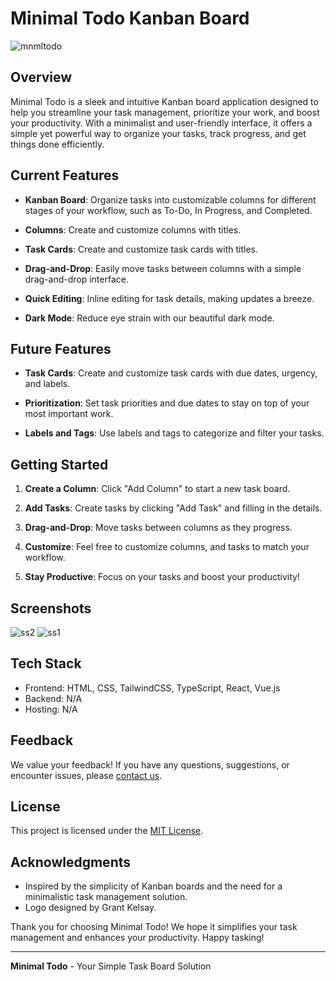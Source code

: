 # Minimal Todo Kanban Board

![mnmltodo](https://github.com/grantkelsay/Minimal-ToDo-App/assets/62901403/6cfa90e2-26b5-40ec-8b91-da3ce322c8e5)

## Overview

Minimal Todo is a sleek and intuitive Kanban board application designed to help you streamline your task management, prioritize your work, and boost your productivity. With a minimalist and user-friendly interface, it offers a simple yet powerful way to organize your tasks, track progress, and get things done efficiently.

## Current Features

- **Kanban Board**: Organize tasks into customizable columns for different stages of your workflow, such as To-Do, In Progress, and Completed.

- **Columns**: Create and customize columns with titles.

- **Task Cards**: Create and customize task cards with titles.

- **Drag-and-Drop**: Easily move tasks between columns with a simple drag-and-drop interface.

- **Quick Editing**: Inline editing for task details, making updates a breeze.

- **Dark Mode**: Reduce eye strain with our beautiful dark mode.

## Future Features

- **Task Cards**: Create and customize task cards with due dates, urgency, and labels.
  
- **Prioritization**: Set task priorities and due dates to stay on top of your most important work.
  
- **Labels and Tags**: Use labels and tags to categorize and filter your tasks.

## Getting Started

1. **Create a Column**: Click "Add Column" to start a new task board.

2. **Add Tasks**: Create tasks by clicking "Add Task" and filling in the details.

3. **Drag-and-Drop**: Move tasks between columns as they progress.

4. **Customize**: Feel free to customize columns, and tasks to match your workflow.

5. **Stay Productive**: Focus on your tasks and boost your productivity!

## Screenshots

![ss2](https://github.com/grantkelsay/Minimal-ToDo-App/assets/62901403/c252dcb3-a6e1-4e59-9cb5-0013220f50a2)
![ss1](https://github.com/grantkelsay/Minimal-ToDo-App/assets/62901403/ebe54e8f-6921-4aae-aa12-8c36f7de11e2)

## Tech Stack

- Frontend: HTML, CSS, TailwindCSS, TypeScript, React, Vue.js
- Backend: N/A
- Hosting: N/A

## Feedback

We value your feedback! If you have any questions, suggestions, or encounter issues, please [contact us](mailto:gkelsay@asu.edu).

## License

This project is licensed under the [MIT License](LICENSE.md).

## Acknowledgments

- Inspired by the simplicity of Kanban boards and the need for a minimalistic task management solution.
- Logo designed by Grant Kelsay.

Thank you for choosing Minimal Todo! We hope it simplifies your task management and enhances your productivity. Happy tasking!

---

**Minimal Todo** - Your Simple Task Board Solution
